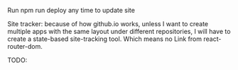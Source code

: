 Run npm run deploy any time to update site

Site tracker: because of how github.io works, unless I want to create multiple
apps with the same layout under different repositories, I will have to create a
state-based site-tracking tool. Which means no Link from react-router-dom.

TODO: 
